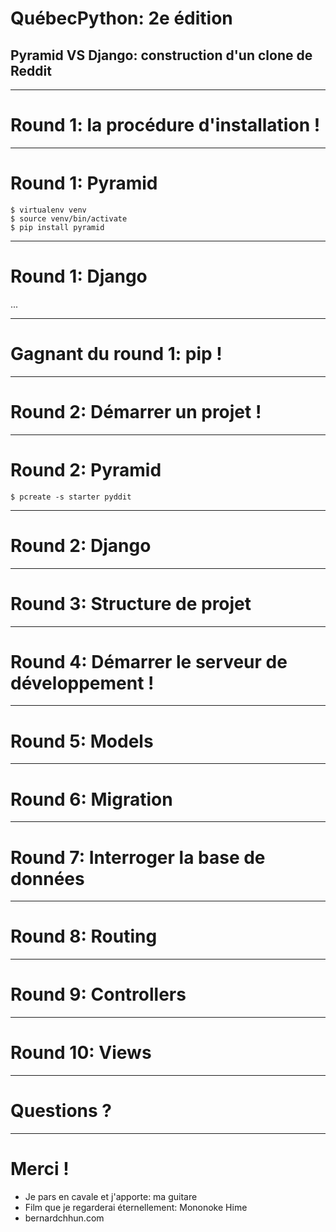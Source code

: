 # QuébecPython: 2e édition

## Pyramid VS Django: construction d'un clone de Reddit

---

# Round 1: la procédure d'installation !

---

# Round 1: Pyramid

    $ virtualenv venv
    $ source venv/bin/activate
    $ pip install pyramid

---

# Round 1: Django

...

---

# Gagnant du round 1: pip !

---

# Round 2: Démarrer un projet !

---

# Round 2: Pyramid

    $ pcreate -s starter pyddit

---

# Round 2: Django

---

# Round 3: Structure de projet

---

# Round 4: Démarrer le serveur de développement !

---

# Round 5: Models

---

# Round 6: Migration

---

# Round 7: Interroger la base de données

---

# Round 8: Routing

---

# Round 9: Controllers

---

# Round 10: Views

---

# Questions ?

---

# Merci !

* Je pars en cavale et j'apporte: ma guitare
* Film que je regarderai éternellement: Mononoke Hime
* bernardchhun.com
